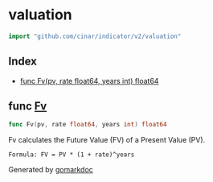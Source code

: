 <!-- Code generated by gomarkdoc. DO NOT EDIT -->

# valuation

```go
import "github.com/cinar/indicator/v2/valuation"
```

## Index

- [func Fv\(pv, rate float64, years int\) float64](<#Fv>)


<a name="Fv"></a>
## func [Fv](<https://github.com/cinar/indicator/blob/master/valuation/fv.go#L12>)

```go
func Fv(pv, rate float64, years int) float64
```

Fv calculates the Future Value \(FV\) of a Present Value \(PV\).

```
Formula: FV = PV * (1 + rate)^years
```

Generated by [gomarkdoc](<https://github.com/princjef/gomarkdoc>)
